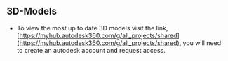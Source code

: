 ## 3D-Models
- To view the most up to date 3D models visit the link, [https://myhub.autodesk360.com/g/all_projects/shared](https://myhub.autodesk360.com/g/all_projects/shared), you will need to create an autodesk account and request access. 
